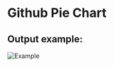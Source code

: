 # Github Pie Chart

## Output example:
![Example](https://raw.githubusercontent.com/Educorreia932/Github-Pie-Chart/master/Figure.png)
